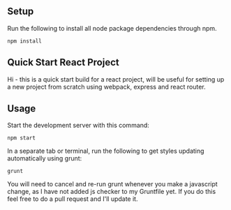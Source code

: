 
Setup
---

Run the following to install all node package dependencies through npm.

```
npm install
```

Quick Start React Project
---

Hi - this is a quick start build for a react project, will be useful for setting up a new project from scratch using webpack, express and react router.


Usage
---

Start the development server with this command:

```
npm start
```

In a separate tab or terminal, run the following to get styles updating automatically using grunt:

```
grunt
```

You will need to cancel and re-run grunt whenever you make a javascript change, as I have not added js checker to my Gruntfile yet. If you do this feel free to do a pull request and I'll update it.
